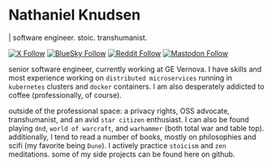 # Nathaniel Knudsen
| software engineer. stoic. transhumanist.

[![X Follow](https://img.shields.io/badge/.-@stoicswe-black?logo=x)](https://twitter.com/stoicswe) [![BlueSky Follow](https://img.shields.io/badge/.-@stoicswe.com-lightblue?logo=bluesky)](https://bsky.app/profile/stoicswe.com) [![Reddit Follow](https://img.shields.io/badge/.-@kyyrell_-orange?logo=reddit)](https://www.reddit.com/user/kyyrell_/) [![Mastodon Follow](https://img.shields.io/badge/.-@stoicswe-purple?logo=mastodon)](https://mastodon.online/@stoicswe)

senior software engineer, currently working at GE Vernova. I have skills and most experience working on `distributed microservices` running in `kubernetes` clusters and `docker` containers. I am also desperately addicted to coffee (professionally, of course).

outside of the professional space: a privacy rights, OSS advocate, transhumanist, and an avid `star citizen` enthusiast. I can also be found playing `dnd`, `world of warcraft`, and `warhammer` (both total war and table top). additionally, I tend to read a number of books, mostly on philosophies and scifi (my favorite being `Dune`). I actively practice `stoicism` and `zen` meditations. some of my side projects can be found here on github.
